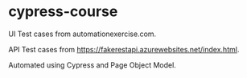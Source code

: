 # cypress-course
UI Test cases from automationexercise.com.

API Test cases from https://fakerestapi.azurewebsites.net/index.html.

Automated using Cypress and Page Object Model.
